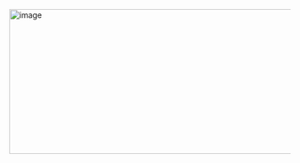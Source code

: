 <img width="900" height="260" alt="image" src="https://github.com/user-attachments/assets/24a3a0d6-c6d5-4f33-b2d5-1b36840bebad" />
